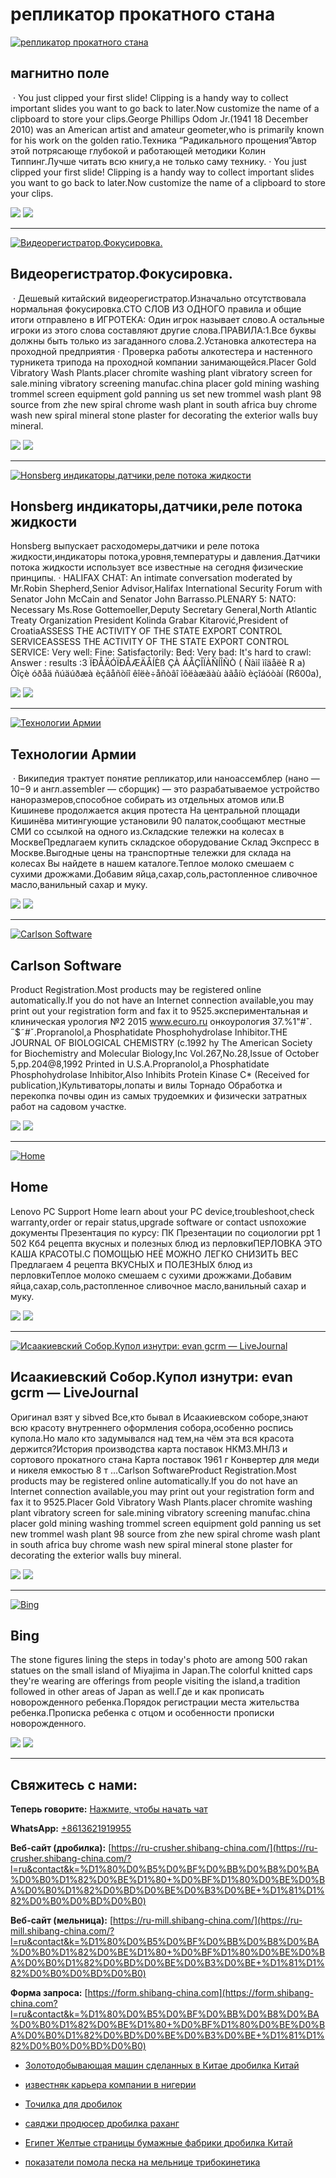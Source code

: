 # репликатор прокатного стана

<a href="https://swt.shibang-china.com/?l=ru&img&k=%D1%80%D0%B5%D0%BF%D0%BB%D0%B8%D0%BA%D0%B0%D1%82%D0%BE%D1%80+%D0%BF%D1%80%D0%BE%D0%BA%D0%B0%D1%82%D0%BD%D0%BE%D0%B3%D0%BE+%D1%81%D1%82%D0%B0%D0%BD%D0%B0" target="_blank">![репликатор прокатного стана](http://static.shibang-china.com/all-800x300/1375.jpg)</a>

## магнитно поле
&nbsp;&#0183;&#32;You just clipped your first slide! Clipping is a handy way to collect important slides you want to go back to later.Now customize the name of a clipboard to store your clips.George Phillips Odom Jr.(1941 18 December 2010) was an American artist and amateur geometer,who is primarily known for his work on the golden ratio.Техника “Радикального прощения”Автор этой потрясающе глубокой и работающей методики Колин Типпинг.Лучше читать всю книгу,а не только саму технику.&nbsp;&#0183;&#32;You just clipped your first slide! Clipping is a handy way to collect important slides you want to go back to later.Now customize the name of a clipboard to store your clips.


<a href="https://whatsapp.shibangsoft.com/WhatsApp.php" target="_blank" title="WhatsApp">![](http://static.shibang-china.com/icon/whatsapp.png)</a> <a href="https://swt.shibang-china.com/?l=ru&icon&k=%D1%80%D0%B5%D0%BF%D0%BB%D0%B8%D0%BA%D0%B0%D1%82%D0%BE%D1%80+%D0%BF%D1%80%D0%BE%D0%BA%D0%B0%D1%82%D0%BD%D0%BE%D0%B3%D0%BE+%D1%81%D1%82%D0%B0%D0%BD%D0%B0" target="_blank">![](http://static.shibang-china.com/icon/chat-ru.png)</a>

---

<a href="https://swt.shibang-china.com/?l=ru&img&k=%D1%80%D0%B5%D0%BF%D0%BB%D0%B8%D0%BA%D0%B0%D1%82%D0%BE%D1%80+%D0%BF%D1%80%D0%BE%D0%BA%D0%B0%D1%82%D0%BD%D0%BE%D0%B3%D0%BE+%D1%81%D1%82%D0%B0%D0%BD%D0%B0" target="_blank">![Видеорегистратор.Фокусировка.](http://static.shibang-china.com/all-800x300/1191.jpg)</a>

## Видеорегистратор.Фокусировка.
&nbsp;&#0183;&#32;Дешевый китайский видеорегистратор.Изначально отсутствовала нормальная фокусировка.СТО СЛОВ ИЗ ОДНОГО правила и общие итоги отправлено в ИГРОТЕКА: Один игрок называет слово.А остальные игроки из этого слова составляют другие слова.ПРАВИЛА:1.Все буквы должны быть только из загаданного слова.2.Установка алкотестера на проходной предприятия&nbsp;&#0183;&#32;Проверка работы алкотестера и настенного турникета трипода на проходной компании занимающейся.Placer Gold Vibratory Wash Plants.placer chromite washing plant vibratory screen for sale.mining vibratory screening manufac.china placer gold mining washing trommel screen equipment gold panning us  set new trommel wash plant 98 source from zhe new spiral chrome wash plant in south africa buy chrome wash new spiral mineral stone plaster for decorating the exterior walls buy mineral.


<a href="https://whatsapp.shibangsoft.com/WhatsApp.php" target="_blank" title="WhatsApp">![](http://static.shibang-china.com/icon/whatsapp.png)</a> <a href="https://swt.shibang-china.com/?l=ru&icon&k=%D1%80%D0%B5%D0%BF%D0%BB%D0%B8%D0%BA%D0%B0%D1%82%D0%BE%D1%80+%D0%BF%D1%80%D0%BE%D0%BA%D0%B0%D1%82%D0%BD%D0%BE%D0%B3%D0%BE+%D1%81%D1%82%D0%B0%D0%BD%D0%B0" target="_blank">![](http://static.shibang-china.com/icon/chat-ru.png)</a>

---

<a href="https://swt.shibang-china.com/?l=ru&img&k=%D1%80%D0%B5%D0%BF%D0%BB%D0%B8%D0%BA%D0%B0%D1%82%D0%BE%D1%80+%D0%BF%D1%80%D0%BE%D0%BA%D0%B0%D1%82%D0%BD%D0%BE%D0%B3%D0%BE+%D1%81%D1%82%D0%B0%D0%BD%D0%B0" target="_blank">![Honsberg индикаторы,датчики,реле потока жидкости](http://static.shibang-china.com/all-800x300/661.jpg)</a>

## Honsberg индикаторы,датчики,реле потока жидкости
Honsberg выпускает расходомеры,датчики и реле потока жидкости,индикаторы потока,уровня,температуры и давления.Датчики потока жидкости использует все известные на сегодня физические принципы.&nbsp;&#0183;&#32;HALIFAX CHAT: An intimate conversation moderated by Mr.Robin Shepherd,Senior Advisor,Halifax International Security Forum with Senator John McCain and Senator John Barrasso.PLENARY 5: NATO: Necessary Ms.Rose Gottemoeller,Deputy Secretary General,North Atlantic Treaty Organization President Kolinda Grabar Kitarović,President of CroatiaASSESS THE ACTIVITY OF THE STATE EXPORT CONTROL SERVICEASSESS THE ACTIVITY OF THE STATE EXPORT CONTROL SERVICE: Very well: Fine: Satisfactorily: Bed: Very bad: It's hard to crawl: Answer : results :3 &#207;&#208;&#197;&#196;&#211;&#207;&#208;&#197;&#198;&#196;&#197;&#205;&#200;&#223; &#199;&#192; &#193;&#197;&#199;&#206;&#207;&#192;&#209;&#205;&#206;&#209;&#210; ( &#209;&#224;&#236;&#238; &#236;&#238;&#228;&#229;&#235;&#232; R a) &#210;&#238;&#231;&#232; &#243;&#240;&#229;&#228; &#241;&#250;&#228;&#250;&#240;&#230;&#224; &#232;&#231;&#226;&#229;&#241;&#242;&#237;&#238; &#234;&#238;&#235;&#232;&#247;&#229;&#241;&#242;&#226;&#238; &#238;&#245;&#235;&#224;&#230;&#228;&#224;&#249; &#224;&#227;&#229;&#237;&#242; &#232;&#231;&#238;&#225;&#243;&#242;&#224;&#237; (R600a),


<a href="https://whatsapp.shibangsoft.com/WhatsApp.php" target="_blank" title="WhatsApp">![](http://static.shibang-china.com/icon/whatsapp.png)</a> <a href="https://swt.shibang-china.com/?l=ru&icon&k=%D1%80%D0%B5%D0%BF%D0%BB%D0%B8%D0%BA%D0%B0%D1%82%D0%BE%D1%80+%D0%BF%D1%80%D0%BE%D0%BA%D0%B0%D1%82%D0%BD%D0%BE%D0%B3%D0%BE+%D1%81%D1%82%D0%B0%D0%BD%D0%B0" target="_blank">![](http://static.shibang-china.com/icon/chat-ru.png)</a>

---

<a href="https://swt.shibang-china.com/?l=ru&img&k=%D1%80%D0%B5%D0%BF%D0%BB%D0%B8%D0%BA%D0%B0%D1%82%D0%BE%D1%80+%D0%BF%D1%80%D0%BE%D0%BA%D0%B0%D1%82%D0%BD%D0%BE%D0%B3%D0%BE+%D1%81%D1%82%D0%B0%D0%BD%D0%B0" target="_blank">![Технологии Армии](http://static.shibang-china.com/all-800x300/1512.jpg)</a>

## Технологии Армии
&nbsp;&#0183;&#32;Википедия трактует понятие репликатор,или наноассемблер (нано — 10−9 и англ.assembler — сборщик) — это разрабатываемое устройство наноразмеров,способное собирать из отдельных атомов или.В Кишиневе продолжается акция протеста На центральной площади Кишинёва митингующие установили 90 палаток,сообщают местные СМИ со ссылкой на одного из.Складские тележки на колесах в МосквеПредлагаем купить складское оборудование Склад Экспресс в Москве.Выгодные цены на транспортные тележки для склада на колесах Вы найдете в нашем каталоге.Теплое молоко смешаем с сухими дрожжами.Добавим яйца,сахар,соль,растопленное сливочное масло,ванильный сахар и муку.


<a href="https://whatsapp.shibangsoft.com/WhatsApp.php" target="_blank" title="WhatsApp">![](http://static.shibang-china.com/icon/whatsapp.png)</a> <a href="https://swt.shibang-china.com/?l=ru&icon&k=%D1%80%D0%B5%D0%BF%D0%BB%D0%B8%D0%BA%D0%B0%D1%82%D0%BE%D1%80+%D0%BF%D1%80%D0%BE%D0%BA%D0%B0%D1%82%D0%BD%D0%BE%D0%B3%D0%BE+%D1%81%D1%82%D0%B0%D0%BD%D0%B0" target="_blank">![](http://static.shibang-china.com/icon/chat-ru.png)</a>

---

<a href="https://swt.shibang-china.com/?l=ru&img&k=%D1%80%D0%B5%D0%BF%D0%BB%D0%B8%D0%BA%D0%B0%D1%82%D0%BE%D1%80+%D0%BF%D1%80%D0%BE%D0%BA%D0%B0%D1%82%D0%BD%D0%BE%D0%B3%D0%BE+%D1%81%D1%82%D0%B0%D0%BD%D0%B0" target="_blank">![Carlson Software](http://static.shibang-china.com/all-800x300/191.jpg)</a>

## Carlson Software
Product Registration.Most products may be registered online automatically.If you do not have an Internet connection available,you may print out your registration form and fax it to 9525.экспериментальная и клиническая урология №2 2015 www.ecuro.ru онкоурология 37.%1&quot;#ˇ. ˝$˜#ˇ.Propranolol,a Phosphatidate Phosphohydrolase Inhibitor.THE JOURNAL OF BIOLOGICAL CHEMISTRY (c.1992 hy The American Society for Biochemistry and Molecular Biology,Inc Vol.267,No.28,Issue of October 5,pp.204@8,1992 Printed in U.S.A.Propranolol,a Phosphatidate Phosphohydrolase Inhibitor,Also Inhibits Protein Kinase C* (Received for publication,)Культиваторы,лопаты и вилы Торнадо Обработка и перекопка почвы один из самых трудоемких и физически затратных работ на садовом участке.


<a href="https://whatsapp.shibangsoft.com/WhatsApp.php" target="_blank" title="WhatsApp">![](http://static.shibang-china.com/icon/whatsapp.png)</a> <a href="https://swt.shibang-china.com/?l=ru&icon&k=%D1%80%D0%B5%D0%BF%D0%BB%D0%B8%D0%BA%D0%B0%D1%82%D0%BE%D1%80+%D0%BF%D1%80%D0%BE%D0%BA%D0%B0%D1%82%D0%BD%D0%BE%D0%B3%D0%BE+%D1%81%D1%82%D0%B0%D0%BD%D0%B0" target="_blank">![](http://static.shibang-china.com/icon/chat-ru.png)</a>

---

<a href="https://swt.shibang-china.com/?l=ru&img&k=%D1%80%D0%B5%D0%BF%D0%BB%D0%B8%D0%BA%D0%B0%D1%82%D0%BE%D1%80+%D0%BF%D1%80%D0%BE%D0%BA%D0%B0%D1%82%D0%BD%D0%BE%D0%B3%D0%BE+%D1%81%D1%82%D0%B0%D0%BD%D0%B0" target="_blank">![Home](http://static.shibang-china.com/all-800x300/583.jpg)</a>

## Home
Lenovo PC Support Home learn about your PC device,troubleshoot,check warranty,order or repair status,upgrade software or contact usпохожие документы Презентация по курсу: ПК Презентации по социологии ppt 1 502 Кб4 рецепта вкусных и полезных блюд из перловкиПЕРЛОВКА ЭТО КАША КРАСОТЫ.С ПОМОЩЬЮ НЕЁ МОЖНО ЛЕГКО СНИЗИТЬ ВЕС Предлагаем 4 рецепта ВКУСНЫХ и ПОЛЕЗНЫХ блюд из перловкиТеплое молоко смешаем с сухими дрожжами.Добавим яйца,сахар,соль,растопленное сливочное масло,ванильный сахар и муку.


<a href="https://whatsapp.shibangsoft.com/WhatsApp.php" target="_blank" title="WhatsApp">![](http://static.shibang-china.com/icon/whatsapp.png)</a> <a href="https://swt.shibang-china.com/?l=ru&icon&k=%D1%80%D0%B5%D0%BF%D0%BB%D0%B8%D0%BA%D0%B0%D1%82%D0%BE%D1%80+%D0%BF%D1%80%D0%BE%D0%BA%D0%B0%D1%82%D0%BD%D0%BE%D0%B3%D0%BE+%D1%81%D1%82%D0%B0%D0%BD%D0%B0" target="_blank">![](http://static.shibang-china.com/icon/chat-ru.png)</a>

---

<a href="https://swt.shibang-china.com/?l=ru&img&k=%D1%80%D0%B5%D0%BF%D0%BB%D0%B8%D0%BA%D0%B0%D1%82%D0%BE%D1%80+%D0%BF%D1%80%D0%BE%D0%BA%D0%B0%D1%82%D0%BD%D0%BE%D0%B3%D0%BE+%D1%81%D1%82%D0%B0%D0%BD%D0%B0" target="_blank">![Исаакиевский Собор.Купол изнутри: evan gcrm — LiveJournal](http://static.shibang-china.com/all-800x300/900.jpg)</a>

## Исаакиевский Собор.Купол изнутри: evan gcrm — LiveJournal
Оригинал взят у sibved Все,кто бывал в Исаакиевском соборе,знают всю красоту внутреннего оформления собора,особенно роспись купола.Но мало кто задумывался над тем,на чём эта вся красота держится?История производства карта поставок НКМЗ.МНЛЗ и сортового прокатного стана Карта поставок 1961 г Конвертер для меди и никеля емкостью 8 т …Carlson SoftwareProduct Registration.Most products may be registered online automatically.If you do not have an Internet connection available,you may print out your registration form and fax it to 9525.Placer Gold Vibratory Wash Plants.placer chromite washing plant vibratory screen for sale.mining vibratory screening manufac.china placer gold mining washing trommel screen equipment gold panning us  set new trommel wash plant 98 source from zhe new spiral chrome wash plant in south africa buy chrome wash new spiral mineral stone plaster for decorating the exterior walls buy mineral.


<a href="https://whatsapp.shibangsoft.com/WhatsApp.php" target="_blank" title="WhatsApp">![](http://static.shibang-china.com/icon/whatsapp.png)</a> <a href="https://swt.shibang-china.com/?l=ru&icon&k=%D1%80%D0%B5%D0%BF%D0%BB%D0%B8%D0%BA%D0%B0%D1%82%D0%BE%D1%80+%D0%BF%D1%80%D0%BE%D0%BA%D0%B0%D1%82%D0%BD%D0%BE%D0%B3%D0%BE+%D1%81%D1%82%D0%B0%D0%BD%D0%B0" target="_blank">![](http://static.shibang-china.com/icon/chat-ru.png)</a>

---

<a href="https://swt.shibang-china.com/?l=ru&img&k=%D1%80%D0%B5%D0%BF%D0%BB%D0%B8%D0%BA%D0%B0%D1%82%D0%BE%D1%80+%D0%BF%D1%80%D0%BE%D0%BA%D0%B0%D1%82%D0%BD%D0%BE%D0%B3%D0%BE+%D1%81%D1%82%D0%B0%D0%BD%D0%B0" target="_blank">![Bing](http://static.shibang-china.com/all-800x300/891.jpg)</a>

## Bing
The stone figures lining the steps in today's photo are among 500 rakan statues on the small island of Miyajima in Japan.The colorful knitted caps they're wearing are offerings from people visiting the island,a tradition followed in other areas of Japan as well.Где и как прописать новорожденного ребенка.Порядок регистрации места жительства ребенка.Прописка ребенка с отцом и особенности прописки новорожденного.

<a href="https://whatsapp.shibangsoft.com/WhatsApp.php" target="_blank" title="WhatsApp">![](http://static.shibang-china.com/icon/whatsapp.png)</a> <a href="https://swt.shibang-china.com/?l=ru&icon&k=%D1%80%D0%B5%D0%BF%D0%BB%D0%B8%D0%BA%D0%B0%D1%82%D0%BE%D1%80+%D0%BF%D1%80%D0%BE%D0%BA%D0%B0%D1%82%D0%BD%D0%BE%D0%B3%D0%BE+%D1%81%D1%82%D0%B0%D0%BD%D0%B0" target="_blank">![](http://static.shibang-china.com/icon/chat-ru.png)</a>

---
## Свяжитесь с нами:

**Теперь говорите:** [Нажмите, чтобы начать чат](https://swt.shibang-china.com?l=ru&contact&k=%D1%80%D0%B5%D0%BF%D0%BB%D0%B8%D0%BA%D0%B0%D1%82%D0%BE%D1%80+%D0%BF%D1%80%D0%BE%D0%BA%D0%B0%D1%82%D0%BD%D0%BE%D0%B3%D0%BE+%D1%81%D1%82%D0%B0%D0%BD%D0%B0)

**WhatsApp:**  [+8613621919955](https://whatsapp.shibangsoft.com/WhatsApp.php)

**Веб-сайт (дробилка):** [https://ru-crusher.shibang-china.com/](https://ru-crusher.shibang-china.com/?l=ru&contact&k=%D1%80%D0%B5%D0%BF%D0%BB%D0%B8%D0%BA%D0%B0%D1%82%D0%BE%D1%80+%D0%BF%D1%80%D0%BE%D0%BA%D0%B0%D1%82%D0%BD%D0%BE%D0%B3%D0%BE+%D1%81%D1%82%D0%B0%D0%BD%D0%B0)

**Веб-сайт (мельница):** [https://ru-mill.shibang-china.com/](https://ru-mill.shibang-china.com/?l=ru&contact&k=%D1%80%D0%B5%D0%BF%D0%BB%D0%B8%D0%BA%D0%B0%D1%82%D0%BE%D1%80+%D0%BF%D1%80%D0%BE%D0%BA%D0%B0%D1%82%D0%BD%D0%BE%D0%B3%D0%BE+%D1%81%D1%82%D0%B0%D0%BD%D0%B0)

**Форма запроса:** [https://form.shibang-china.com](https://form.shibang-china.com?l=ru&contact&k=%D1%80%D0%B5%D0%BF%D0%BB%D0%B8%D0%BA%D0%B0%D1%82%D0%BE%D1%80+%D0%BF%D1%80%D0%BE%D0%BA%D0%B0%D1%82%D0%BD%D0%BE%D0%B3%D0%BE+%D1%81%D1%82%D0%B0%D0%BD%D0%B0)

* [Золотодобывающая машин сделанных в Китае дробилка Китай](../112/%D0%97%D0%BE%D0%BB%D0%BE%D1%82%D0%BE%D0%B4%D0%BE%D0%B1%D1%8B%D0%B2%D0%B0%D1%8E%D1%89%D0%B0%D1%8F%20%D0%BC%D0%B0%D1%88%D0%B8%D0%BD%20%D1%81%D0%B4%D0%B5%D0%BB%D0%B0%D0%BD%D0%BD%D1%8B%D1%85%20%D0%B2%20%D0%9A%D0%B8%D1%82%D0%B0%D0%B5%20%D0%B4%D1%80%D0%BE%D0%B1%D0%B8%D0%BB%D0%BA%D0%B0%20%D0%9A%D0%B8%D1%82%D0%B0%D0%B9.md)

* [известняк карьера компании в нигерии](../118/%D0%B8%D0%B7%D0%B2%D0%B5%D1%81%D1%82%D0%BD%D1%8F%D0%BA%20%D0%BA%D0%B0%D1%80%D1%8C%D0%B5%D1%80%D0%B0%20%D0%BA%D0%BE%D0%BC%D0%BF%D0%B0%D0%BD%D0%B8%D0%B8%20%D0%B2%20%D0%BD%D0%B8%D0%B3%D0%B5%D1%80%D0%B8%D0%B8.md)

* [Точилка для дробилок](../118/%D0%A2%D0%BE%D1%87%D0%B8%D0%BB%D0%BA%D0%B0%20%D0%B4%D0%BB%D1%8F%20%D0%B4%D1%80%D0%BE%D0%B1%D0%B8%D0%BB%D0%BE%D0%BA.md)

* [саяджи продюсер дробилка раханг](../117/%D1%81%D0%B0%D1%8F%D0%B4%D0%B6%D0%B8%20%D0%BF%D1%80%D0%BE%D0%B4%D1%8E%D1%81%D0%B5%D1%80%20%D0%B4%D1%80%D0%BE%D0%B1%D0%B8%D0%BB%D0%BA%D0%B0%20%D1%80%D0%B0%D1%85%D0%B0%D0%BD%D0%B3.md)

* [Египет Желтые страницы бумажные фабрики дробилка Китай](../111/%D0%95%D0%B3%D0%B8%D0%BF%D0%B5%D1%82%20%D0%96%D0%B5%D0%BB%D1%82%D1%8B%D0%B5%20%D1%81%D1%82%D1%80%D0%B0%D0%BD%D0%B8%D1%86%D1%8B%20%D0%B1%D1%83%D0%BC%D0%B0%D0%B6%D0%BD%D1%8B%D0%B5%20%D1%84%D0%B0%D0%B1%D1%80%D0%B8%D0%BA%D0%B8%20%D0%B4%D1%80%D0%BE%D0%B1%D0%B8%D0%BB%D0%BA%D0%B0%20%D0%9A%D0%B8%D1%82%D0%B0%D0%B9.md)

* [показатели помола песка на мельнице трибокинетика](../111/%D0%BF%D0%BE%D0%BA%D0%B0%D0%B7%D0%B0%D1%82%D0%B5%D0%BB%D0%B8%20%D0%BF%D0%BE%D0%BC%D0%BE%D0%BB%D0%B0%20%D0%BF%D0%B5%D1%81%D0%BA%D0%B0%20%D0%BD%D0%B0%20%D0%BC%D0%B5%D0%BB%D1%8C%D0%BD%D0%B8%D1%86%D0%B5%20%D1%82%D1%80%D0%B8%D0%B1%D0%BE%D0%BA%D0%B8%D0%BD%D0%B5%D1%82%D0%B8%D0%BA%D0%B0.md)